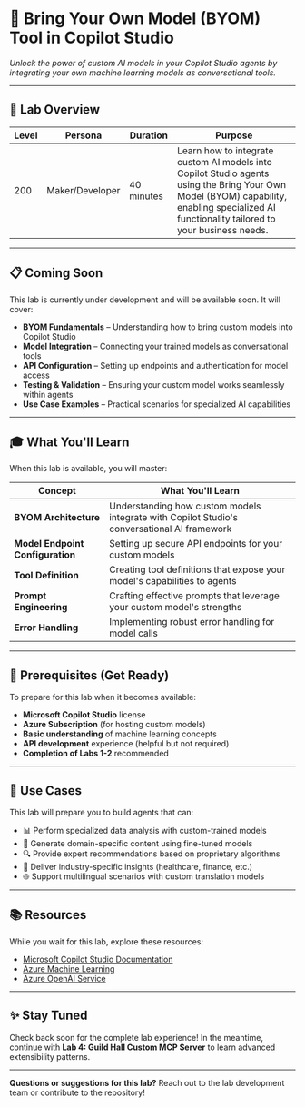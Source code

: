 # 🤖 Bring Your Own Model (BYOM) Tool in Copilot Studio

*Unlock the power of custom AI models in your Copilot Studio agents by integrating your own machine learning models as conversational tools.*

---

## 🎯 Lab Overview

| Level | Persona        | Duration       | Purpose                                                                                                                                                                                                                                    |
| ----- | -------------- | -------------- | ------------------------------------------------------------------------------------------------------------------------------------------------------------------------------------------------------------------------------------------ |
| 200   | Maker/Developer  | 40 minutes  | Learn how to integrate custom AI models into Copilot Studio agents using the Bring Your Own Model (BYOM) capability, enabling specialized AI functionality tailored to your business needs. |

---

## 📋 Coming Soon

This lab is currently under development and will be available soon. It will cover:

- **BYOM Fundamentals** – Understanding how to bring custom models into Copilot Studio
- **Model Integration** – Connecting your trained models as conversational tools
- **API Configuration** – Setting up endpoints and authentication for model access
- **Testing & Validation** – Ensuring your custom model works seamlessly within agents
- **Use Case Examples** – Practical scenarios for specialized AI capabilities

---

## 🎓 What You'll Learn

When this lab is available, you will master:

| Concept                                | What You'll Learn                                                                                                                                                 |
| -------------------------------------- | ----------------------------------------------------------------------------------------------------------------------------------------------------------------- |
| **BYOM Architecture**                  | Understanding how custom models integrate with Copilot Studio's conversational AI framework                                                                       |
| **Model Endpoint Configuration**       | Setting up secure API endpoints for your custom models                                                                                                           |
| **Tool Definition**                    | Creating tool definitions that expose your model's capabilities to agents                                                                                        |
| **Prompt Engineering**                 | Crafting effective prompts that leverage your custom model's strengths                                                                                           |
| **Error Handling**                     | Implementing robust error handling for model calls                                                                                                               |

---

## 🔧 Prerequisites (Get Ready)

To prepare for this lab when it becomes available:

- **Microsoft Copilot Studio** license
- **Azure Subscription** (for hosting custom models)
- **Basic understanding** of machine learning concepts
- **API development** experience (helpful but not required)
- **Completion of Labs 1-2** recommended

---

## 🚀 Use Cases

This lab will prepare you to build agents that can:

- 📊 Perform specialized data analysis with custom-trained models
- 🎨 Generate domain-specific content using fine-tuned models
- 🔍 Provide expert recommendations based on proprietary algorithms
- 🏥 Deliver industry-specific insights (healthcare, finance, etc.)
- 🌐 Support multilingual scenarios with custom translation models

---

## 📚 Resources

While you wait for this lab, explore these resources:

- [Microsoft Copilot Studio Documentation](https://learn.microsoft.com/en-us/microsoft-copilot-studio/)
- [Azure Machine Learning](https://learn.microsoft.com/en-us/azure/machine-learning/)
- [Azure OpenAI Service](https://learn.microsoft.com/en-us/azure/ai-services/openai/)

---

## ✨ Stay Tuned

Check back soon for the complete lab experience! In the meantime, continue with **Lab 4: Guild Hall Custom MCP Server** to learn advanced extensibility patterns.

---

**Questions or suggestions for this lab?** Reach out to the lab development team or contribute to the repository!
